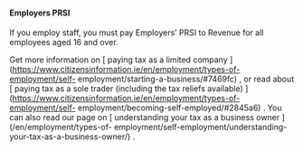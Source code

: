 ####  **Employers PRSI**

If you employ staff, you must pay Employers’ PRSI to Revenue for all employees
aged 16 and over.

Get more information on [ paying tax as a limited company
](https://www.citizensinformation.ie/en/employment/types-of-employment/self-
employment/starting-a-business/#7469fc) , or read about [ paying tax as a sole
trader (including the tax reliefs available)
](https://www.citizensinformation.ie/en/employment/types-of-employment/self-
employment/becoming-self-employed/#2845a6) . You can also read our page on [
understanding your tax as a business owner ](/en/employment/types-of-
employment/self-employment/understanding-your-tax-as-a-business-owner/) .
